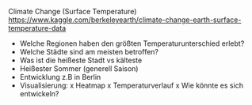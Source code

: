 Climate Change (Surface Temperature)
https://www.kaggle.com/berkeleyearth/climate-change-earth-surface-temperature-data

- Welche Regionen haben den größten Temperaturunterschied erlebt?
- Welche Städte sind am meisten betroffen?
- Was ist die heißeste Stadt vs kälteste
- Heißester Sommer (generell Saison)
- Entwicklung z.B in Berlin
- Visualisierung: x Heatmap
                  x Temperaturverlauf
                  x Wie könnte es sich entwickeln?
